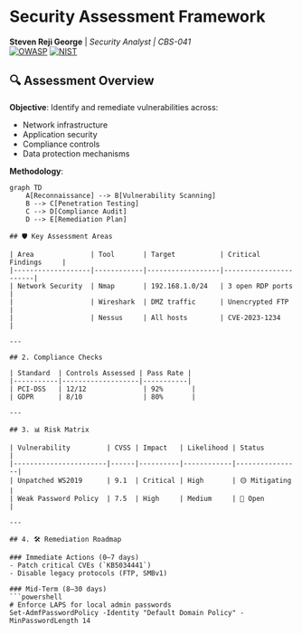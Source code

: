 
# Security Assessment Framework  
**Steven Reji George** | *Security Analyst | CBS-041*  
[![OWASP](https://img.shields.io/badge/OWASP%20ZAP-Enabled-red)](https://owasp.org/www-project-zap/) 
[![NIST](https://img.shields.io/badge/NIST%20SP-800--115-compliant-blue)](https://csrc.nist.gov/publications/detail/sp/800-115/final)

## 🔍 Assessment Overview
**Objective**: Identify and remediate vulnerabilities across:  
- Network infrastructure  
- Application security  
- Compliance controls  
- Data protection mechanisms  

**Methodology**:  
```mermaid
graph TD
    A[Reconnaissance] --> B[Vulnerability Scanning]
    B --> C[Penetration Testing]
    C --> D[Compliance Audit]
    D --> E[Remediation Plan]

## 🛡️ Key Assessment Areas

| Area              | Tool       | Target           | Critical Findings     |
|-------------------|------------|------------------|-----------------------|
| Network Security  | Nmap       | 192.168.1.0/24   | 3 open RDP ports      |
|                   | Wireshark  | DMZ traffic      | Unencrypted FTP       |
|                   | Nessus     | All hosts        | CVE-2023-1234         |

---

## 2. Compliance Checks

| Standard  | Controls Assessed | Pass Rate |
|-----------|-------------------|-----------|
| PCI-DSS   | 12/12              | 92%       |
| GDPR      | 8/10               | 80%       |

---

## 3. 📊 Risk Matrix

| Vulnerability         | CVSS | Impact   | Likelihood | Status         |
|-----------------------|------|----------|------------|----------------|
| Unpatched WS2019      | 9.1  | Critical | High       | 🟡 Mitigating  |
| Weak Password Policy  | 7.5  | High     | Medium     | 🔴 Open        |

---

## 4. 🛠️ Remediation Roadmap

### Immediate Actions (0–7 days)
- Patch critical CVEs (`KB5034441`)
- Disable legacy protocols (FTP, SMBv1)

### Mid-Term (8–30 days)
```powershell
# Enforce LAPS for local admin passwords
Set-AdmfPasswordPolicy -Identity "Default Domain Policy" -MinPasswordLength 14
